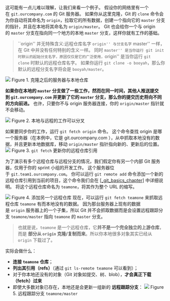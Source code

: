 这可能有一点儿难以理解，让我们来看一个例子。 假设你的网络里有一个在 `git.ourcompany.com` 的 Git 服务器。 如果你从这里克隆，Git 的 `clone` 命令会为你自动将其命名为 `origin`，拉取它的所有数据，创建一个指向它的 `master` 分支的指针，并且在本地将其命名为 `origin/master`。 Git 也会给你一个与 origin 的 `master` 分支在指向同一个地方的本地 `master` 分支，这样你就有工作的基础。

> ``origin'' 并无特殊含义:远程仓库名字 `origin'' 与分支名字` master'' 一样，在 Git 中并没有任何特别的含义一样。 同时 `master'' 是当你运行 git init 时默认的起始分支名字，原因仅仅是它的广泛使用，`origin'' 是当你运行 `git clone` 时默认的远程仓库名字。 如果你运行 `git clone -o booyah`，那么你默认的远程分支名字将会是 `booyah/master`。

![](asserts/Pasted%20image%2020250730215843.png)
Figure 1. 克隆之后的服务器与本地仓库

**如果你在本地的 `master` 分支做了一些工作，然而在同一时间，其他人推送提交到 `git.ourcompany.com` 并更新了它的 `master` 分支，那么你的提交历史将向不同的方向前进。** 也许，只要你不与 origin 服务器连接，你的 `origin/master` 指针就不会移动。

![](asserts/Pasted%20image%2020250730215928.png)
Figure 2. 本地与远程的工作可以分叉

如果要同步你的工作，运行 `git fetch origin` 命令。 这个命令查找 origin 是哪一个服务器（在本例中，它是 git.ourcompany.com ），从中抓取本地没有的数据，并且更新本地数据库，移动 `origin/master` 指针指向新的、更新后的位置。
![](asserts/Pasted%20image%2020250730220625.png)
Figure 3. `git fetch` 更新你的远程仓库引用

为了演示有多个远程仓库与远程分支的情况，我们假定你有另一个内部 Git 服务器，仅用于你的 sprint 小组的开发工作。 这个服务器位于 `git.team1.ourcompany.com`。 你可以运行 `git remote add` 命令添加一个新的远程仓库引用到当前的项目，这个命令我们会在 [[_git_basics_chapter]](https://bingohuang.gitbooks.io/progit2/content/03-git-branching/sections/remote-branches.html#_git_basics_chapter) 中详细说明。 将这个远程仓库命名为 `teamone`，将其作为整个 URL 的缩写。

![](asserts/Pasted%20image%2020250730220852.png)
Figure 4. 添加另一个远程仓库
现在，可以运行 `git fetch teamone` 来抓取远程仓库 `teamone` 有而本地没有的数据。 因为那台服务器上现有的数据是 `origin` 服务器上的一个子集，所以 Git 并不会抓取数据而是会设置远程跟踪分支 `teamone/master` 指向 `teamone` 的 `master` 分支。
>也就是说，`teamone` 是一个远程仓库，它**并不是一个完全独立的上游仓库**，而是 **部分从 `origin` 克隆/复制而来**。所以你本地很多对象其实已经从 `origin` 下载过了。

实际会做什么：
- **连接 `teamone` 仓库**；
- **列出其引用（refs）**（通过 `git ls-remote teamone` 可以看到）；
- 对于你本地还没有的对象（Git 对象如提交、树、blob），**才会真正下载（fetch）过来**
- 即使大多数对象已存在，本地还是会更新一组新的 **远程跟踪分支**：
![](asserts/Pasted%20image%2020250730220934.png)
Figure 5. 远程跟踪分支 `teamone/master`
